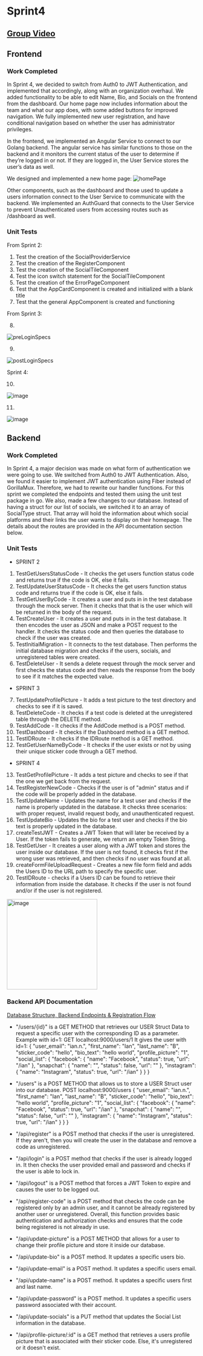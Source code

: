 # Sprint4
## [Group Video]()

## Frontend
### Work Completed
In Sprint 4, we decided to switch from Auth0 to JWT Authentication, and implemented that accordingly, along with an organization overhaul. We added functionality to be able to edit Name, Bio, and Socials on the frontend from the dashboard. Our home page now includes information about the team and what our app does, with some added buttons for improved navigation. We fully implemented new user registration, and have conditional navigation based on whether the user has administrator privileges. 

In the frontend, we implemented an Angular Service to connect to our Golang backend. The angular service has similar functions to those on the backend and it monitors the current status of the user to determine if they’re logged in or not. If they are logged in, the User Service stores the user’s data as well. 

We designed and implemented a new home page:
![homePage](https://i.imgur.com/iSmBAQt.png)

Other components, such as the dashboard and those used to update a users information connect to the User Service to communicate with the backend. We implemented an AuthGuard that connects to the User Service to prevent Unauthenticated users from accessing routes such as /dashboard as well.

### Unit Tests

From Sprint 2:
1. Test the creation of the SocialProviderService
2. Test the creation of the RegisterComponent
3. Test the creation of the SocialTileComponent
4. Test the icon switch statement for the SocialTileComponent
5. Test the creation of the ErrorPageComponent
6. Test that the AppCardComponent is created and initialized with a blank title
7. Test that the general AppComponent is created and functioning

From Sprint 3:

8.
 ![preLoginSpecs](https://user-images.githubusercontent.com/67469516/228697184-1659b51e-e104-4c88-a304-4797058f3302.PNG)

9.
![postLoginSpecs](https://user-images.githubusercontent.com/67469516/228697197-d27e7fea-f237-40c5-8866-fa853cc7339c.PNG)

Sprint 4:

10.
![image](https://user-images.githubusercontent.com/67469516/233243268-0169b0cd-c546-4050-9204-d86490f49ff5.png)

11.
![image](https://user-images.githubusercontent.com/67469516/233243415-241efc0a-4cef-43cc-8eb4-8ca1ca2d90a7.png)


## Backend

### Work Completed
In Sprint 4, a major decision was made on what form of authentication we were going to use. We switched from Auth0 to JWT Authentication. Also, we found it easier to implement JWT authentication using Fiber instead of GorillaMux. Therefore, we had to rewrite our handler functions. For this sprint we completed the endpoints and tested them using the unit test package in go. We also, made a few changes to our database. Instead of having a struct for our list of socials, we switched it to an array of SocialType struct. That array will hold the information about which social platforms and their links the user wants to display on their homepage. The details about the routes are provided in the API documentation section below.
### Unit Tests

- SPRINT 2
1. TestGetUsersStatusCode - It checks the get users function status code and returns true if the code is OK, else it fails.
2. TestUpdateUserStatusCode - It checks the get users function status code and returns true if the code is OK, else it fails.
3. TestGetUserByCode - It creates a user and puts in in the test database through the mock server. Then it checks that that is 
        the user which will be returned in the body of the request.
4. TestCreateUser - It creates a user and puts in in the test database. It then encodes the user as JSON and make a POST request
        to the handler. It checks the status code and then queries the database to check if the user was created.
5. TestInitialMigration - It connects to the test database. Then performs the initial database migration and checks if the users, 
        socials, and unregistered tables were created.
6. TestDeleteUser - It sends a delete request through the mock server and first checks the status code and then reads the response
        from the body to see if it matches the expected value.
- SPRINT 3
7. TestUpdateProfilePicture - It adds a test picture to the test directory and checks to see if it is saved.
8. TestDeleteCode - It checks if a test code is deleted at the unregistered table through the DELETE method.
9. TestAddCode - It checks if the AddCode method is a POST method.
10. TestDashboard - It checks if the Dashboard method is a GET method.
11. TestIDRoute - It checks if the IDRoute method is a GET method.
12. TestGetUserNameByCode - It checks if the user exists or not by using their unique sticker code through a GET method.
- SPRINT 4
13. TestGetProfilePicture - It adds a test picture and checks to see if that the one we get back from the request.
14. TestRegisterNewCode - Checks if the user is of "admin" status and if the code will be properly added in the database.
15. TestUpdateName - Updates the name for a test user and checks if the name is properly updated in the database. It checks three scenarios: with proper request, invalid request body, and unauthenticated request.
16. TestUpdateBio - Updates the bio for a test user and checks if the bio text is properly updated in the database.
17. createTestJWT - Creates a JWT Token that will later be received by a User. If the token fails to generate, we return an empty Token String.
18. TestGetUser - It creates a user along with a JWT token and stores the user inside our database. If the user is not found, it checks first if the wrong user was retrieved, and then checks if no user was found at all.
19. createFormFileUploadRequest - Creates a new file form field and adds the Users ID to the URL path to specify the specific user.
20. TestIDRoute - checks if a Users ID can be found to retrieve their information from inside the database. It checks if the user is not found and/or if the user is not registered.

<img width="239" alt="image" src="https://user-images.githubusercontent.com/90483046/233231352-633d7c76-0173-409b-b4d8-f8319b04740c.png">

### Backend API Documentation
[Database Structure, Backend Endpoints & Registration Flow](https://ianblasko.notion.site/Software-Engineering-20eed26e5943404e8d357d40bb23a8e1)

- "/users/{id}" is a GET METHOD that retrieves our USER Struct Data to request a specific user with the corresponding ID as a parameter.
Example with id=1: 
GET localhost:9000/users/1
It gives the user with id=1:
{
    "user_email": "ian.n.",
    "first_name": "Ian",
    "last_name": "B",
    "sticker_code": "hello",
    "bio_text": "hello world",
    "profile_picture": "1",
    "social_list": {
        "facebook": {
            "name": "Facebook",
            "status": true,
            "url": "/ian"
        },
        "snapchat": {
            "name": "",
            "status": false,
            "url": ""
        },
        "instagram": {
            "name": "Instagram",
            "status": true,
            "url": "/ian"
        }
    }
}

- "/users" is a POST METHOD that allows us to store a USER Struct user into our database.
POST localhost:9000/users
{
    "user_email": "ian.n.",
    "first_name": "Ian",
    "last_name": "B",
    "sticker_code": "hello",
    "bio_text": "hello world",
    "profile_picture": "1",
    "social_list": {
        "facebook": {
            "name": "Facebook",
            "status": true,
            "url": "/ian"
        },
        "snapchat": {
            "name": "",
            "status": false,
            "url": ""
        },
        "instagram": {
            "name": "Instagram",
            "status": true,
            "url": "/ian"
        }
    }
}

- "/api/register" is a POST method that checks if the user is unregistered. If they aren't, then you will create the user in the database and remove a code as unregistered.
- "/api/login" is a POST method that checks if the user is already logged in. It then checks the user provided email and password and checks if the user is able to lock in.
- "/api/logout" is a POST method that forces a JWT Token to expire and causes the user to be logged out.
- "/api/register-code" is a POST method that checks the code can be registered only by an admin user, and it cannot be already registered by another user or unregistered. Overall, this function provides basic authentication and authorization checks and ensures that the code being registered is not already in use.
- "/api/update-picture" is a POST METHOD that allows for a user to change their profile picture and store it inside our database.
- "/api/update-bio" is a POST method. It updates a specific users bio.
- "/api/update-email" is a POST method. It updates a specific users email.
- "/api/update-name" is a POST method. It updates a specific users first and last name.
- "/api/update-password" is a POST method. It updates a specific users password associated with their account.
- "/api/update-socials" is a PUT method that updates the Social List information in the database.
- "/api/profile-picture/:id" is a GET method that retrieves a users profile picture that is associated with their sticker code. Else, it's unregistered or it doesn't exist.

